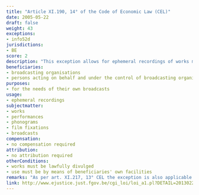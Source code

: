 ```yaml
---
title: "Article XI.190, 14° of the Code of Economic Law (CEL)"
date: 2005-05-22 
draft: false
weight: 43
exceptions:
- info52d
jurisdictions:
- BE
score: 2
description: "This exception allows for ephemeral recordings of works made by broadcasting organisations for their own broadcasts and by means of their own facilities, including by means of persons acting on their behalf and under their control."
beneficiaries:
- broadcasting organisations
- persons acting on behalf and under the control of broadcasting organisations
purposes: 
- for the needs of their own broadcasts
usage:
- ephemeral recordings
subjectmatter:
- works 
- performances
- phonograms
- film fixations
- broadcasts
compensation:
- no compensation required
attribution: 
- no attribution required
otherConditions: 
- works must be lawfully divulged
- use must be by means of beneficiaries' own facilities
remarks: "As per art. XI.217, 13° CEL the exception is also applicable to performers' (art. XI.205.1 § 1 CEL); film producers' (art. XI.209.1 CEL); phonogram producers' (art. XI.213 CEL) and broadcasters' (art. XI.215.1 CEL) rights.<br /><br/>As per art.XI.193 CEL, all Belgian exceptions are of mandatory nature."
link: http://www.ejustice.just.fgov.be/cgi_loi/loi_a1.pl?DETAIL=2013022819%2FF&caller=list&row_id=1&numero=1&rech=1&cn=2013022819&table_name=LOI&nm=2013A11134&la=F&chercher=t&dt=CODE+DE+DROIT+ECONOMIQUE&language=fr&fr=f&choix1=ET&choix2=ET&fromtab=loi_all&sql=dt+contains++%27CODE%27%2526+%27DE%27%2526+%27DROIT%27%2526+%27ECONOMIQUE%27and+actif+%3D+%27Y%27&tri=dd+AS+RANK+&trier=promulgation&imgcn.x=59&imgcn.y=7
---
```


